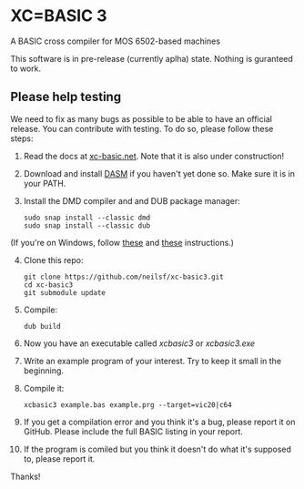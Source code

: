 # XC=BASIC 3

A BASIC cross compiler for MOS 6502-based machines

This software is in pre-release (currently aplha) state. Nothing is guranteed to work.

## Please help testing

We need to fix as many bugs as possible to be able to have an official release. You can contribute with testing. To do so, please follow these steps:

1. Read the docs at [xc-basic.net](https://xc-basic.net/doku.php?id=v3:start). Note that it is also under construction!
2. Download and install [DASM](https://dasm-assembler.github.io/) if you haven't yet done so. Make sure it is in your PATH.
3. Install the DMD compiler and and DUB package manager:

       sudo snap install --classic dmd
       sudo snap install --classic dub
       
(If you're on Windows, follow [these](https://dlang.org/dmd-windows.html) and [these](https://dub.pm/) instructions.)

4. Clone this repo:

       git clone https://github.com/neilsf/xc-basic3.git
       cd xc-basic3
       git submodule update
    
5. Compile:

       dub build

6. Now you have an executable called _xcbasic3_ or _xcbasic3.exe_
7. Write an example program of your interest. Try to keep it small in the beginning.
8. Compile it:

       xcbasic3 example.bas example.prg --target=vic20|c64

9. If you get a compilation error and you think it's a bug, please report it on GitHub. Please include the full BASIC listing in your report.
10. If the program is comiled but you think it doesn't do what it's supposed to, please report it.

Thanks!
